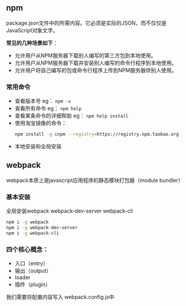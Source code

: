 ## npm 

package.json文件中的所需内容。它必须是实际的JSON，而不仅仅是JavaScript对象文字。

**常见的几种场景如下**：

- 允许用户从NPM服务器下载别人编写的第三方包到本地使用。
- 允许用户从NPM服务器下载并安装别人编写的命令行程序到本地使用。
- 允许用户将自己编写的包或命令行程序上传到NPM服务器供别人使用。

### **常用命令**

- 查看版本号 eg： ``npm -v``
- 查看所有命令 eg：  ``npm help``
- 查看某条命令的详细帮助 eg：  ``npm help install``
- 使用淘宝镜像的命令：
  ```bash
  npm install -g cnpm --registry=https://registry.npm.taobao.org
  ```
- 本地安装和全局安装
  


## webpack

webpack本质上是javascript应用程序的静态模块打包器（module bundler）

### **基本安装**

全局安装webpack webpack-dev-server webpack-cli
```bash
npm i -g webpack
npm i -g webpack-dev-server
npm i -g webpack-cli
```

### **四个核心概念**：

- 入口（entry）
- 输出（output）
- loader 
- 插件（plugin）

我们需要将配置内容写入 webpack.config.js中
